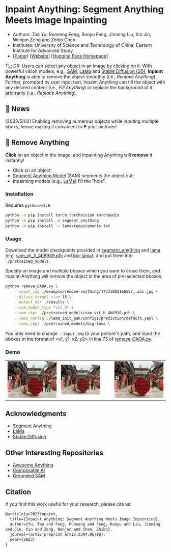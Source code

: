 # Inpaint Anything: Segment Anything Meets Image Inpainting
- Authors: Tao Yu, Runseng Feng, Ruoyu Feng, Jinming Liu, Xin Jin, Wenjun Zeng and Zhibo Chen.
- Institutes: University of Science and Technology of China; Eastern Institute for Advanced Study.
- [[Paper](https://arxiv.org/abs/2304.06790)] [[Website](https://huggingface.co/spaces/InpaintAI/Inpaint-Anything)] [[Hugging Face Homepage](https://huggingface.co/InpaintAI)]

TL; DR: Users can select any object in an image by clicking on it. With powerful vision models, e.g., [SAM](https://arxiv.org/abs/2304.02643), [LaMa](https://arxiv.org/abs/2109.07161) and [Stable Diffusion (SD)](https://arxiv.org/abs/2112.10752), **Inpaint Anything** is able to remove the object smoothly (i.e., *Remove Anything*). Further, prompted by user input text, Inpaint Anything can fill the object with any desired content (i.e., *Fill Anything*) or replace the background of it arbitrarily (i.e., *Replace Anything*).

## 📜 News
[2023/5/02] Enabling removing numerous objects while inputing multiple bboxs, hence making it convinient to **P** your pictures!

## <span id="remove-anything">📌 Remove Anything</span>


**Click** on an object in the image, and Inpainting Anything will **remove** it instantly!
- Click on an object;
- [Segment Anything Model](https://segment-anything.com/) (SAM) segments the object out;
- Inpainting models (e.g., [LaMa](https://advimman.github.io/lama-project/)) fill the "hole".

### Installation
Requires `python>=3.8`
```bash
python -m pip install torch torchvision torchaudio
python -m pip install -e segment_anything
python -m pip install -r lama/requirements.txt 
```

### Usage
Download the model checkpoints provided in [segment_anything](./segment_anything/README.md) 
and [lama](./lama/README.md) (e.g. [sam_vit_h_4b8939.pth](https://dl.fbaipublicfiles.com/segment_anything/sam_vit_h_4b8939.pth) 
and [big-lama](https://disk.yandex.ru/d/ouP6l8VJ0HpMZg)), and put them into `./pretrained_models`.

Specify an image and multiple bboxes which you want to erase them, and Inpaint-Anything will remove the object in the area of pre-selected bboxes.
```bash
python remove_OAOA.py \
    --input_img ./example/remove-anything/17331682166557_.pic.jpg \
    --dilate_kernel_size 15 \
    --output_dir ./results \
    --sam_model_type "vit_h" \
    --sam_ckpt ./pretrained_models/sam_vit_h_4b8939.pth \
    --lama_config ./lama_init_bak/configs/prediction/default.yaml \
    --lama_ckpt ./pretrained_models/big-lama \
```

You only need to change `--input_img` to your picture's path, and input the bboxes in the format of <x1, y1, x2, y2> in line 73 of [remove_OAOA.py](remove_OAOA.py#L73).

### Demo
<table>
  <tr>
    <td><img src="./asset/init.jpg" width="100%"></td>
    <td><img src="./asset/remove_bbox.jpg" width="80%"></td>
    <td><img src="./asset/remove_final.png" width="100%"></td>
  </tr>
</table>

## Acknowledgments
- [Segment Anything](https://github.com/facebookresearch/segment-anything)
- [LaMa](https://github.com/advimman/lama)
- [Stable Diffusion](https://github.com/CompVis/stable-diffusion)



 ## Other Interesting Repositories
- [Awesome Anything](https://github.com/VainF/Awesome-Anything)
- [Composable AI](https://github.com/Adamdad/Awesome-ComposableAI)
- [Grounded SAM](https://github.com/IDEA-Research/Grounded-Segment-Anything)

## Citation
If you find this work useful for your research, please cite us:
```
@article{yu2023inpaint,
  title={Inpaint Anything: Segment Anything Meets Image Inpainting},
  author={Yu, Tao and Feng, Runseng and Feng, Ruoyu and Liu, Jinming and Jin, Xin and Zeng, Wenjun and Chen, Zhibo},
  journal={arXiv preprint arXiv:2304.06790},
  year={2023}
}
```
